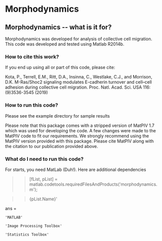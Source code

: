 # Morphodynamics

## Morphodynamics -- what is it for?

Morphodynamics was developed for analysis of collective cell migration. This code was developed and tested using Matlab R2014b.

### How to cite this work?

If you end up using all or part of this code, please cite:

Kota, P., Terrell, E.M., Ritt, D.A., Insinna, C., Westlake, C.J., and Morrison, D.K. M-Ras/Shoc2 signaling modulates E-cadherin turnover and cell–cell adhesion during collective cell migration. Proc. Natl. Acad. Sci. USA 116:(9)3536-3545 (2019)

### How to run this code?

Please see the example directory for sample results

Please note that this package comes with a stripped version of MatPIV 1.7 which was used for developing the code. A few changes were made to the MatPIV code to fit our requirements. We strongly recommend using the MatPIV version provided with this package. Please cite MatPIV along with the citation to our publication provided above.

### What do I need to run this code?

For starts, you need MatLab (Duh!). Here are additional dependencies

>> [fList, pList] = matlab.codetools.requiredFilesAndProducts('morphodynamics.m');

>> {pList.Name}'

ans =

    'MATLAB'
    
    'Image Processing Toolbox'
    
    'Statistics Toolbox'
